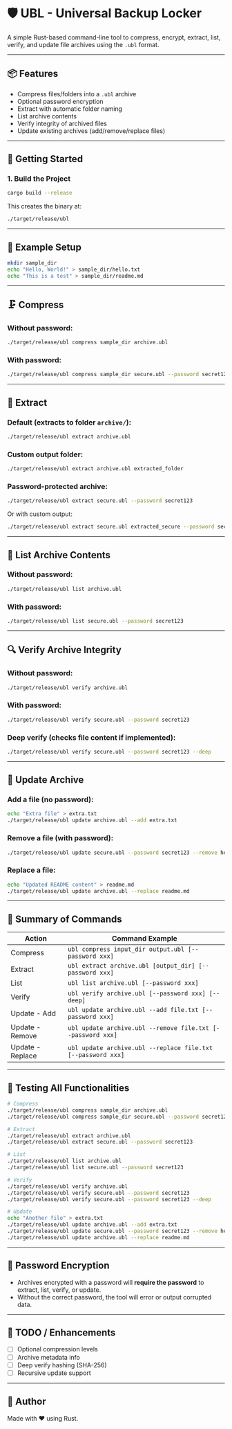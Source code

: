 # 🛡️ UBL - Universal Backup Locker

A simple Rust-based command-line tool to compress, encrypt, extract, list, verify, and update file archives using the `.ubl` format.

---

## 📦 Features

- Compress files/folders into a `.ubl` archive
- Optional password encryption
- Extract with automatic folder naming
- List archive contents
- Verify integrity of archived files
- Update existing archives (add/remove/replace files)

---

## 🚀 Getting Started

### 1. Build the Project

```bash
cargo build --release
```

This creates the binary at:  
```bash
./target/release/ubl
```

---

## 📁 Example Setup

```bash
mkdir sample_dir
echo "Hello, World!" > sample_dir/hello.txt
echo "This is a test" > sample_dir/readme.md
```

---

## 🗜️ Compress

### Without password:

```bash
./target/release/ubl compress sample_dir archive.ubl
```

### With password:

```bash
./target/release/ubl compress sample_dir secure.ubl --password secret123
```

---

## 📂 Extract

### Default (extracts to folder `archive/`):

```bash
./target/release/ubl extract archive.ubl
```

### Custom output folder:

```bash
./target/release/ubl extract archive.ubl extracted_folder
```

### Password-protected archive:

```bash
./target/release/ubl extract secure.ubl --password secret123
```

Or with custom output:

```bash
./target/release/ubl extract secure.ubl extracted_secure --password secret123
```

---

## 📃 List Archive Contents

### Without password:

```bash
./target/release/ubl list archive.ubl
```

### With password:

```bash
./target/release/ubl list secure.ubl --password secret123
```

---

## 🔍 Verify Archive Integrity

### Without password:

```bash
./target/release/ubl verify archive.ubl
```

### With password:

```bash
./target/release/ubl verify secure.ubl --password secret123
```

### Deep verify (checks file content if implemented):

```bash
./target/release/ubl verify secure.ubl --password secret123 --deep
```

---

## 🔧 Update Archive

### Add a file (no password):

```bash
echo "Extra file" > extra.txt
./target/release/ubl update archive.ubl --add extra.txt
```

### Remove a file (with password):

```bash
./target/release/ubl update secure.ubl --password secret123 --remove hello.txt
```

### Replace a file:

```bash
echo "Updated README content" > readme.md
./target/release/ubl update archive.ubl --replace readme.md
```

---

## 📝 Summary of Commands

| Action             | Command Example |
|--------------------|-----------------|
| Compress           | `ubl compress input_dir output.ubl [--password xxx]` |
| Extract            | `ubl extract archive.ubl [output_dir] [--password xxx]` |
| List               | `ubl list archive.ubl [--password xxx]` |
| Verify             | `ubl verify archive.ubl [--password xxx] [--deep]` |
| Update - Add       | `ubl update archive.ubl --add file.txt [--password xxx]` |
| Update - Remove    | `ubl update archive.ubl --remove file.txt [--password xxx]` |
| Update - Replace   | `ubl update archive.ubl --replace file.txt [--password xxx]` |

---

## 🧪 Testing All Functionalities

```bash
# Compress
./target/release/ubl compress sample_dir archive.ubl
./target/release/ubl compress sample_dir secure.ubl --password secret123

# Extract
./target/release/ubl extract archive.ubl
./target/release/ubl extract secure.ubl --password secret123

# List
./target/release/ubl list archive.ubl
./target/release/ubl list secure.ubl --password secret123

# Verify
./target/release/ubl verify archive.ubl
./target/release/ubl verify secure.ubl --password secret123
./target/release/ubl verify secure.ubl --password secret123 --deep

# Update
echo "Another file" > extra.txt
./target/release/ubl update archive.ubl --add extra.txt
./target/release/ubl update secure.ubl --password secret123 --remove hello.txt
./target/release/ubl update archive.ubl --replace readme.md
```

---

## 🔐 Password Encryption

- Archives encrypted with a password will **require the password** to extract, list, verify, or update.
- Without the correct password, the tool will error or output corrupted data.

---

## 🧹 TODO / Enhancements

- [ ] Optional compression levels
- [ ] Archive metadata info
- [ ] Deep verify hashing (SHA-256)
- [ ] Recursive update support

---

## 📣 Author

Made with ❤️ using Rust.